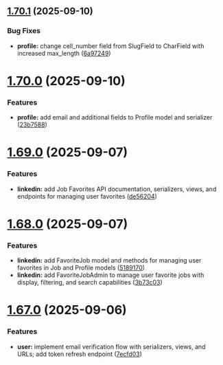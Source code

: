 ## [1.70.1](https://github.com/ghorbani-mohammad/Django-Social-Networks-Crawler/compare/v1.70.0...v1.70.1) (2025-09-10)


### Bug Fixes

* **profile:** change cell_number field from SlugField to CharField with increased max_length ([6a97249](https://github.com/ghorbani-mohammad/Django-Social-Networks-Crawler/commit/6a97249d1a04f3d31da499e1a61ff1be8a8aa328))



# [1.70.0](https://github.com/ghorbani-mohammad/Django-Social-Networks-Crawler/compare/v1.69.0...v1.70.0) (2025-09-10)


### Features

* **profile:** add email and additional fields to Profile model and serializer ([23b7588](https://github.com/ghorbani-mohammad/Django-Social-Networks-Crawler/commit/23b75883983e54dd47607688d9d38848b5a1a132))



# [1.69.0](https://github.com/ghorbani-mohammad/Django-Social-Networks-Crawler/compare/v1.68.0...v1.69.0) (2025-09-07)


### Features

* **linkedin:** add Job Favorites API documentation, serializers, views, and endpoints for managing user favorites ([de56204](https://github.com/ghorbani-mohammad/Django-Social-Networks-Crawler/commit/de56204366d9813cdc1647acdf49df24e8b846ef))



# [1.68.0](https://github.com/ghorbani-mohammad/Django-Social-Networks-Crawler/compare/v1.67.0...v1.68.0) (2025-09-07)


### Features

* **linkedin:** add FavoriteJob model and methods for managing user favorites in Job and Profile models ([5189170](https://github.com/ghorbani-mohammad/Django-Social-Networks-Crawler/commit/51891702c297eed83923550a23cb14772453ec14))
* **linkedin:** add FavoriteJobAdmin to manage user favorite jobs with display, filtering, and search capabilities ([3b73c03](https://github.com/ghorbani-mohammad/Django-Social-Networks-Crawler/commit/3b73c031b2b02e9951804004dceedcc0a0ca4e1e))



# [1.67.0](https://github.com/ghorbani-mohammad/Django-Social-Networks-Crawler/compare/v1.66.0...v1.67.0) (2025-09-06)


### Features

* **user:** implement email verification flow with serializers, views, and URLs; add token refresh endpoint ([7ecfd03](https://github.com/ghorbani-mohammad/Django-Social-Networks-Crawler/commit/7ecfd035656cb89b225b37cbe0881fffba8646a0))



